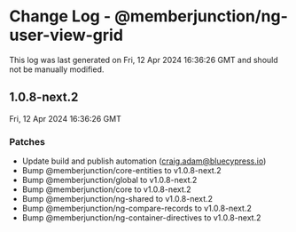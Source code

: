 # Change Log - @memberjunction/ng-user-view-grid

This log was last generated on Fri, 12 Apr 2024 16:36:26 GMT and should not be manually modified.

<!-- Start content -->

## 1.0.8-next.2

Fri, 12 Apr 2024 16:36:26 GMT

### Patches

- Update build and publish automation (craig.adam@bluecypress.io)
- Bump @memberjunction/core-entities to v1.0.8-next.2
- Bump @memberjunction/global to v1.0.8-next.2
- Bump @memberjunction/core to v1.0.8-next.2
- Bump @memberjunction/ng-shared to v1.0.8-next.2
- Bump @memberjunction/ng-compare-records to v1.0.8-next.2
- Bump @memberjunction/ng-container-directives to v1.0.8-next.2
